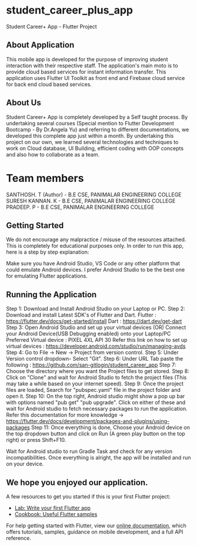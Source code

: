 # student_career_plus_app

Student Career+ App - Flutter Project 

## About Application

This mobile app is developed for the purpose of improving student interaction with their respective staff.
The application's main moto is to provide cloud based services for instant information transfer.
This application uses Flutter UI Toolkit as front end and Firebase cloud service for back end cloud based services.

## About Us

Student Career+ App is completely developed by a Self taught process. By undertaking several courses (Special mention to Flutter Development Bootcamp - By Dr.Angela Yu) and referring to different documentations, we developed this complete app just within a month. By undertaking this project on our own, we learned several technologies and techniques to work on Cloud database, UI Building, efficient coding with OOP concepts and also how to collaborate as a team.

# Team members

 SANTHOSH. T (Author) - B.E CSE, PANIMALAR ENGINEERING COLLEGE
 SURESH KANNAN. K - B.E CSE, PANIMALAR ENGINEERING COLLEGE
 PRADEEP. P - B.E CSE, PANIMALAR ENGINEERING COLLEGE

## Getting Started

We do not encourage any malpractice / misuse of the resources attached. This is completely for educational purposes only.
In order to run this app, here is a step by step explanation:

Make sure you have Android Studio, VS Code or any other platform that could emulate Android devices. I prefer Android Studio to be the best one for emulating Flutter applications.

## Running the Application

Step 1: Download and Install Android Studio on your Laptop or PC.
Step 2: Download and install Latest SDK's of Flutter and Dart. 
        Flutter : https://flutter.dev/docs/get-started/install
        Dart : https://dart.dev/get-dart
Step 3: Open Android Studio and set up your virtual devices (OR) Connect your Android Device(USB Debugging enabled) onto your Laptop/PC
        Preferred Virtual device : PIXEL 4XL API 30 
        Refer this link on how to set up virtual devices : https://developer.android.com/studio/run/managing-avds
Step 4: Go to File -> New -> Project from version control.
Step 5: Under Version control dropdown- Select "Git".
Step 6: Under URL Tab paste the following : https://github.com/san-gitlogin/student_career_app
Step 7: Choose the directory where you want the Project files to get stored.
Step 8: Click on "Clone" and wait for Android Studio to fetch the project files (This may take a while based on your internet speed).
Step 9: Once the project files are loaded, Search for "pubspec.yaml" file in the project folder and open it.
Step 10: On the top right, Android studio might show a pop up bar with options named "pub get" "pub upgrade". Click on either of these and wait for Android studio to fetch necessary packages to run the application. Refer this documentation for more knowledge -> https://flutter.dev/docs/development/packages-and-plugins/using-packages
Step 11: Once everything is done, Choose your Android device on the top dropdown button and click on Run (A green play button on the top right) or press Shift+F10.

Wait for Android studio to run Gradle Task and check for any version incompatibilities. Once everything is alright, the app will be installed and run on your device.

## We hope you enjoyed our application. 

A few resources to get you started if this is your first Flutter project:

- [Lab: Write your first Flutter app](https://flutter.dev/docs/get-started/codelab)
- [Cookbook: Useful Flutter samples](https://flutter.dev/docs/cookbook)

For help getting started with Flutter, view our
[online documentation](https://flutter.dev/docs), which offers tutorials,
samples, guidance on mobile development, and a full API reference.
